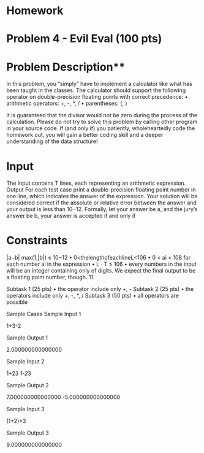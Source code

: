 # **Homework**

# Problem 4 - Evil Eval (100 pts) 

# Problem Description**

In this problem, you “simply” have to implement a calculator like what has been taught in the classes. The calculator should support the following operator on double-precision floating points with correct precedence:
• arithmetic operators: +, -, *, / • parentheses: (, )

It is guaranteed that the divisor would not be zero during the process of the calculation. Please do not try to solve this problem by calling other program in your source code. If (and only if) you patiently, wholeheartedly code the homework out, you will gain a better coding
skill and a deeper understanding of the data structure!

# Input

The input contains T lines, each representing an arithmetic expression. Output
For each test case print a double-precision floating point number in one line, which indicates
the answer of the expression. Your solution will be considered correct if the absolute or relative
error between the answer and your output is less than 10−12. Formally, let your answer be a,
  and the jury’s answer be b, your answer is accepted if and only if 
  
# Constraints

|a−b| max(1,|b|)
≤ 10−12
 • 0<thelengthofeachlineL<106
• 0 < ai < 108 for each number ai in the expression
• L · T ≤ 106
• every numbers in the input will be an integer containing only of digits. We expect the
final output to be a floating point number, though.
11

Subtask 1 (25 pts)
• the operator include only +, - Subtask 2 (25 pts)
• the operators include only +, -, *, / Subtask 3 (50 pts)
• all operators are possible

Sample Cases Sample Input 1

1+3-2

Sample Output 1

2.000000000000000

Sample Input 2

1+2*3 
1-2*3

Sample Output 2

7.000000000000000
-5.000000000000000

Sample Input 3

(1+2)*3

Sample Output 3

9.000000000000000

